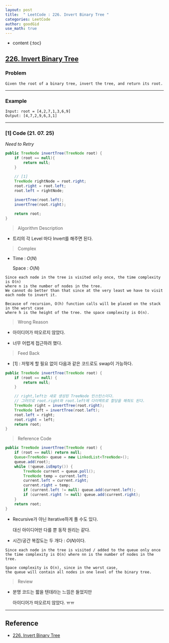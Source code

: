 ```yaml
---
layout: post
title:  " LeetCode : 226. Invert Binary Tree "
categories: LeetCode
author: goodGid
use_math: true
---
```

* content
{:toc}

## [226. Invert Binary Tree](https://leetcode.com/problems/invert-binary-tree/)

### Problem

```
Given the root of a binary tree, invert the tree, and return its root.
```


---

### Example

```
Input: root = [4,2,7,1,3,6,9]
Output: [4,7,2,9,6,3,1]
```

---

### [1] Code (21. 07. 25)

*Need to Retry*

``` java
public TreeNode invertTree(TreeNode root) {
    if (root == null){
        return null;
    }

    // [1]       
    TreeNode rightNode = root.right;        
    root.right = root.left;
    root.left = rightNode;
    
    invertTree(root.left);
    invertTree(root.right);

    return root;
}
```

> Algorithm Description

* 트리의 각 Level 마다 Invert를 해주면 된다.

> Complex

* Time : $O(N)$

  Space : $O(N)$

```
Since each node in the tree is visited only once, the time complexity is O(n)
where n is the number of nodes in the tree. 
We cannot do better than that since at the very least we have to visit each node to invert it.

Because of recursion, O(h) function calls will be placed on the stack in the worst case
where h is the height of the tree. the space complexity is O(n).
```

> Wrong Reason

* 아이디어가 떠오르지 않았다.

* 너무 어렵게 접근하려 했다.

> Feed Back

* [1] : 저렇게 할 필요 없이 다음과 같은 코드로도 swap이 가능하다.

``` java
public TreeNode invertTree(TreeNode root) {
    if (root == null) {
        return null;
    }

    // right,left는 새로 생성된 TreeNode 인스턴스이다.
    // 그러므로 root.right와 root.left에 다이렉트로 할당을 해줘도 된다.
    TreeNode right = invertTree(root.right);
    TreeNode left = invertTree(root.left);
    root.left = right;
    root.right = left;
    return root;
}
```

> Reference Code

``` java
public TreeNode invertTree(TreeNode root) {
    if (root == null) return null;
    Queue<TreeNode> queue = new LinkedList<TreeNode>();
    queue.add(root);
    while (!queue.isEmpty()) {
        TreeNode current = queue.poll();
        TreeNode temp = current.left;
        current.left = current.right;
        current.right = temp;
        if (current.left != null) queue.add(current.left);
        if (current.right != null) queue.add(current.right);
    }
    return root;
}
```
* Recursive가 아닌 Iterative하게 풀 수도 있다.

  대신 아이디어만 다를 뿐 동작 원리는 같다.

* 시간/공간 복잡도는 두 개다 : $O(N)$이다.

```
Since each node in the tree is visited / added to the queue only once
the time complexity is O(n) where nn is the number of nodes in the tree.

Space complexity is O(n), since in the worst case, 
the queue will contain all nodes in one level of the binary tree.
```


> Review

* 분명 코드는 짧을 텐데라는 느낌은 들었지만

  아이디어가 떠오르지 않았다. ㅠㅠ



---

## Reference

* [226. Invert Binary Tree](https://leetcode.com/problems/invert-binary-tree/)